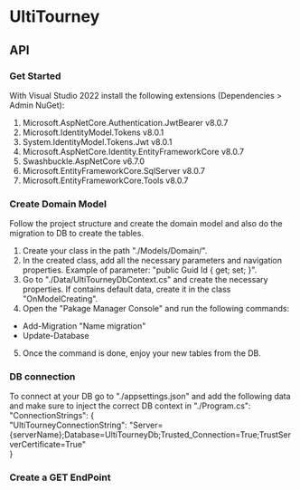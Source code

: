 # UltiTourney  

 ## API  
 ### Get Started  
 With Visual Studio 2022 install the following extensions (Dependencies > Admin NuGet):  
 1. Microsoft.AspNetCore.Authentication.JwtBearer v8.0.7
 2. Microsoft.IdentityModel.Tokens v8.0.1
 3. System.IdentityModel.Tokens.Jwt v8.0.1
 4. Microsoft.AspNetCore.Identity.EntityFrameworkCore v8.0.7
 5. Swashbuckle.AspNetCore v6.7.0
 6. Microsoft.EntityFrameworkCore.SqlServer v8.0.7
 7. Microsoft.EntityFrameworkCore.Tools v8.0.7

 ### Create Domain Model  
 Follow the project structure and create the domain model and also do the migration to DB to create the tables.
 1. Create your class in the path "./Models/Domain/".
 2. In the created class, add all the necessary parameters and navigation properties. Example of parameter: "public Guid Id { get; set; }".
 3. Go to "./Data/UltiTourneyDbContext.cs" and create the necessary properties. If contains default data, create it in the class "OnModelCreating".
 4. Open the "Pakage Manager Console" and run the following commands:
   - Add-Migration "Name migration"
   - Update-Database
 5. Once the command is done, enjoy your new tables from the DB.

### DB connection  
To connect at your DB go to "./appsettings.json" and add the following data and make sure to inject the correct DB context in "./Program.cs":  
  "ConnectionStrings": {  
    "UltiTourneyConnectionString": "Server={serverName};Database=UltiTourneyDb;Trusted_Connection=True;TrustServerCertificate=True"  
  }  

### Create a GET EndPoint
